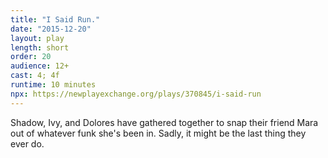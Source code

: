 ```yaml
---
title: "I Said Run."
date: "2015-12-20"
layout: play
length: short
order: 20
audience: 12+
cast: 4; 4f
runtime: 10 minutes
npx: https://newplayexchange.org/plays/370845/i-said-run
---
```


Shadow, Ivy, and Dolores have gathered together to snap their friend Mara out of whatever funk she's been in. Sadly, it might be the last thing they ever do.
